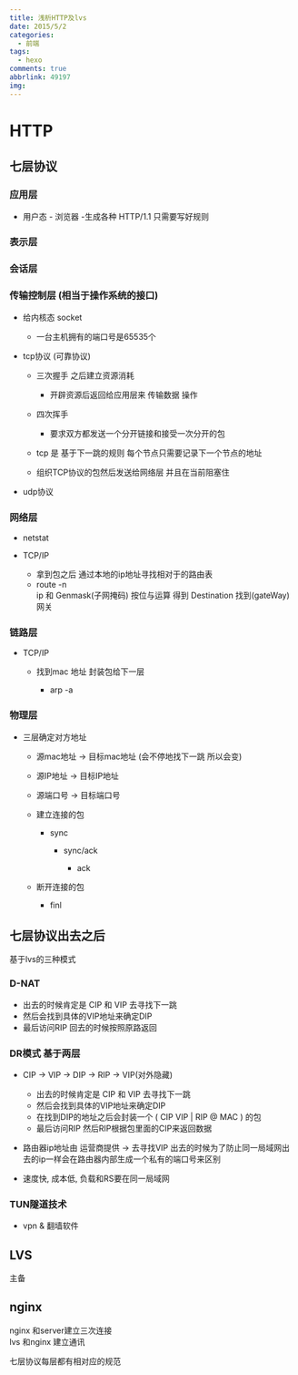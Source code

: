```yaml
---
title: 浅析HTTP及lvs
date: 2015/5/2
categories:
  - 前端
tags:
  - hexo
comments: true
abbrlink: 49197
img:
---
```


# HTTP

## 七层协议

### 应用层

-  用户态   - 浏览器 -生成各种 HTTP/1.1  只需要写好规则

### 表示层

### 会话层

### 传输控制层 (相当于操作系统的接口)

- 给内核态 socket

	- 一台主机拥有的端口号是65535个

- tcp协议 (可靠协议)

	- 三次握手 之后建立资源消耗

		- 开辟资源后返回给应用层来 传输数据 操作

	- 四次挥手

		- 要求双方都发送一个分开链接和接受一次分开的包

	- tcp 是 基于下一跳的规则 每个节点只需要记录下一个节点的地址
	- 组织TCP协议的包然后发送给网络层 并且在当前阻塞住

- udp协议

### 网络层

- netstat
- TCP/IP

	- 拿到包之后 通过本地的ip地址寻找相对于的路由表
	- route -n  
ip 和 Genmask(子网掩码)   按位与运算  得到 Destination 找到(gateWay)网关

### 链路层

- TCP/IP

	- 找到mac 地址  封装包给下一层

		- arp -a  

### 物理层

- 三层确定对方地址 

	- 源mac地址 -> 目标mac地址 (会不停地找下一跳  所以会变)
	- 源IP地址 -> 目标IP地址
	- 源端口号 -> 目标端口号
	- 建立连接的包

		- sync

			- sync/ack

				- ack

	- 断开连接的包

		- finl



##  七层协议出去之后

基于lvs的三种模式

### D-NAT

- 出去的时候肯定是 CIP 和 VIP 去寻找下一跳
- 然后会找到具体的VIP地址来确定DIP
- 最后访问RIP 回去的时候按照原路返回

### DR模式 基于两层

- CIP -> VIP -> DIP -> RIP -> VIP(对外隐藏)

	- 出去的时候肯定是 CIP 和 VIP 去寻找下一跳
	- 然后会找到具体的VIP地址来确定DIP
	- 在找到DIP的地址之后会封装一个  ( CIP VIP | RIP @ MAC  ) 的包
	- 最后访问RIP 然后RIP根据包里面的CIP来返回数据

- 路由器ip地址由 运营商提供 -> 去寻找VIP 
出去的时候为了防止同一局域网出去的ip一样会在路由器内部生成一个私有的端口号来区别
- 速度快, 成本低, 负载和RS要在同一局域网

### TUN隧道技术

- vpn & 翻墙软件



## LVS

主备



## nginx 

 nginx 和server建立三次连接  
 lvs 和nginx 建立通讯


七层协议每层都有相对应的规范

